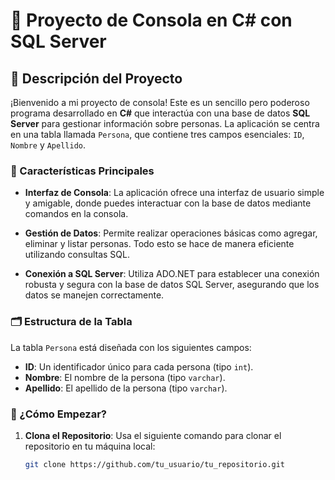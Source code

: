﻿# 🎉 Proyecto de Consola en C# con SQL Server

## 📜 Descripción del Proyecto

¡Bienvenido a mi proyecto de consola! Este es un sencillo pero poderoso programa desarrollado en **C#** que interactúa con una base de datos **SQL Server** para gestionar información sobre personas. La aplicación se centra en una tabla llamada `Persona`, que contiene tres campos esenciales: `ID`, `Nombre` y `Apellido`. 

### 🌟 Características Principales

- **Interfaz de Consola**: La aplicación ofrece una interfaz de usuario simple y amigable, donde puedes interactuar con la base de datos mediante comandos en la consola.
  
- **Gestión de Datos**: Permite realizar operaciones básicas como agregar, eliminar y listar personas. Todo esto se hace de manera eficiente utilizando consultas SQL.

- **Conexión a SQL Server**: Utiliza ADO.NET para establecer una conexión robusta y segura con la base de datos SQL Server, asegurando que los datos se manejen correctamente.

### 🗂️ Estructura de la Tabla

La tabla `Persona` está diseñada con los siguientes campos:

- **ID**: Un identificador único para cada persona (tipo `int`).
- **Nombre**: El nombre de la persona (tipo `varchar`).
- **Apellido**: El apellido de la persona (tipo `varchar`).

### 🚀 ¿Cómo Empezar?

1. **Clona el Repositorio**: Usa el siguiente comando para clonar el repositorio en tu máquina local:
   ```bash
   git clone https://github.com/tu_usuario/tu_repositorio.git